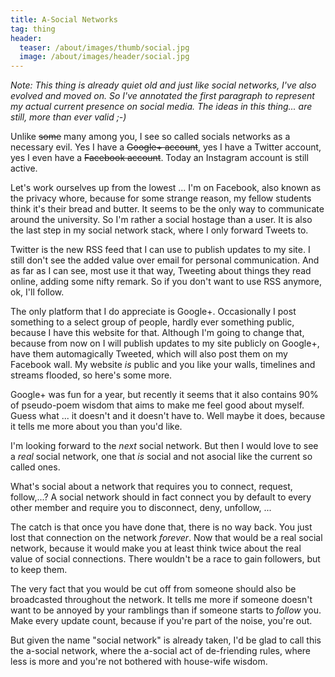 ```yaml
---
title: A-Social Networks
tag: thing
header:
  teaser: /about/images/thumb/social.jpg
  image: /about/images/header/social.jpg
---
```


_Note: This thing is already quiet old and just like social networks, I've also evolved and moved on. So I've annotated the first paragraph to represent my actual current presence on social media. The ideas in this thing... are still, more than ever valid ;-)_

Unlike <strike>some</strike> many among you, I see so called socials networks
as a necessary evil. Yes I have a <strike>Google+ account</strike>, yes I have
a Twitter account, yes I even have a <strike>Facebook account</strike>. Today an Instagram account is still active.

Let's work ourselves up from the lowest ... I'm on Facebook, also known as the
privacy whore, because for some strange reason, my fellow students think it's
their bread and butter. It seems to be the only way to communicate around the
university. So I'm rather a social hostage than a user. It is also the last
step in my social network stack, where I only forward Tweets to.

Twitter is the new RSS feed that I can use to publish updates to my site. I
still don't see the added value over email for personal communication. And as
far as I can see, most use it that way, Tweeting about things they read online,
adding some nifty remark. So if you don't want to use RSS anymore, ok, I'll
follow.

The only platform that I do appreciate is Google+. Occasionally I post
something to a select group of people, hardly ever something public, because I
have this website for that. Although I'm going to change that, because from now
on I will publish updates to my site publicly on Google+, have them
automagically Tweeted, which will also post them on my Facebook wall. My
website _is_ public and you like your walls, timelines and streams flooded, so
here's some more.

Google+ was fun for a year, but recently it seems that it also contains 90% of
pseudo-poem wisdom that aims to make me feel good about myself. Guess what ...
it doesn't and it doesn't have to. Well maybe it does, because it tells me more
about you than you'd like.

I'm looking forward to the _next_ social network. But then I would love to see
a _real_ social network, one that _is_ social and not asocial like the current
so called ones.

What's social about a network that requires you to connect, request,
follow,...? A social network should in fact connect you by default to every
other member and require you to disconnect, deny, unfollow, ...

The catch is that once you have done that, there is no way back. You just lost
that connection on the network _forever_. Now that would be a real social
network, because it would make you at least think twice about the real value of
social connections. There wouldn't be a race to gain followers, but to keep
them.

The very fact that you would be cut off from someone should also be broadcasted
throughout the network. It tells me more if someone doesn't want to be annoyed
by your ramblings than if someone starts to _follow_ you. Make every update
count, because if you're part of the noise, you're out.

But given the name "social network" is already taken, I'd be glad to call this
the a-social network, where the a-social act of de-friending rules, where less
is more and you're not bothered with house-wife wisdom.
